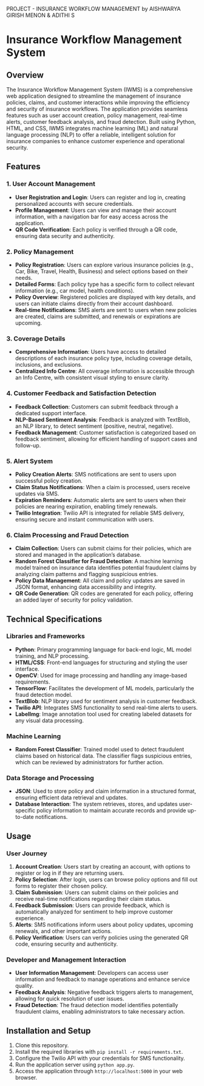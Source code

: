 PROJECT - INSURANCE WORKFLOW MANAGEMENT by AISHWARYA GIRISH MENON & ADITHI S

# Insurance Workflow Management System

## Overview
The Insurance Workflow Management System (IWMS) is a comprehensive web application designed to streamline the management of insurance policies, claims, and customer interactions while improving the efficiency and security of insurance workflows. The application provides seamless features such as user account creation, policy management, real-time alerts, customer feedback analysis, and fraud detection. Built using Python, HTML, and CSS, IWMS integrates machine learning (ML) and natural language processing (NLP) to offer a reliable, intelligent solution for insurance companies to enhance customer experience and operational security.

## Features

### 1. User Account Management
   - **User Registration and Login**: Users can register and log in, creating personalized accounts with secure credentials.
   - **Profile Management**: Users can view and manage their account information, with a navigation bar for easy access across the application.
   - **QR Code Verification**: Each policy is verified through a QR code, ensuring data security and authenticity.

### 2. Policy Management
   - **Policy Registration**: Users can explore various insurance policies (e.g., Car, Bike, Travel, Health, Business) and select options based on their needs.
   - **Detailed Forms**: Each policy type has a specific form to collect relevant information (e.g., car model, health conditions).
   - **Policy Overview**: Registered policies are displayed with key details, and users can initiate claims directly from their account dashboard.
   - **Real-time Notifications**: SMS alerts are sent to users when new policies are created, claims are submitted, and renewals or expirations are upcoming.

### 3. Coverage Details
   - **Comprehensive Information**: Users have access to detailed descriptions of each insurance policy type, including coverage details, inclusions, and exclusions.
   - **Centralized Info Centre**: All coverage information is accessible through an Info Centre, with consistent visual styling to ensure clarity.

### 4. Customer Feedback and Satisfaction Detection
   - **Feedback Collection**: Customers can submit feedback through a dedicated support interface.
   - **NLP-Based Sentiment Analysis**: Feedback is analyzed with TextBlob, an NLP library, to detect sentiment (positive, neutral, negative).
   - **Feedback Management**: Customer satisfaction is categorized based on feedback sentiment, allowing for efficient handling of support cases and follow-up.

### 5. Alert System
   - **Policy Creation Alerts**: SMS notifications are sent to users upon successful policy creation.
   - **Claim Status Notifications**: When a claim is processed, users receive updates via SMS.
   - **Expiration Reminders**: Automatic alerts are sent to users when their policies are nearing expiration, enabling timely renewals.
   - **Twilio Integration**: Twilio API is integrated for reliable SMS delivery, ensuring secure and instant communication with users.

### 6. Claim Processing and Fraud Detection
   - **Claim Collection**: Users can submit claims for their policies, which are stored and managed in the application’s database.
   - **Random Forest Classifier for Fraud Detection**: A machine learning model trained on insurance data identifies potential fraudulent claims by analyzing claim patterns and flagging suspicious entries.
   - **Policy Data Management**: All claim and policy updates are saved in JSON format, enhancing data accessibility and integrity.
   - **QR Code Generation**: QR codes are generated for each policy, offering an added layer of security for policy validation.

## Technical Specifications

### Libraries and Frameworks
- **Python**: Primary programming language for back-end logic, ML model training, and NLP processing.
- **HTML/CSS**: Front-end languages for structuring and styling the user interface.
- **OpenCV**: Used for image processing and handling any image-based requirements.
- **TensorFlow**: Facilitates the development of ML models, particularly the fraud detection model.
- **TextBlob**: NLP library used for sentiment analysis in customer feedback.
- **Twilio API**: Integrates SMS functionality to send real-time alerts to users.
- **LabelImg**: Image annotation tool used for creating labeled datasets for any visual data processing.

### Machine Learning
- **Random Forest Classifier**: Trained model used to detect fraudulent claims based on historical data. The classifier flags suspicious entries, which can be reviewed by administrators for further action.

### Data Storage and Processing
- **JSON**: Used to store policy and claim information in a structured format, ensuring efficient data retrieval and updates.
- **Database Interaction**: The system retrieves, stores, and updates user-specific policy information to maintain accurate records and provide up-to-date notifications.

## Usage

### User Journey
1. **Account Creation**: Users start by creating an account, with options to register or log in if they are returning users.
2. **Policy Selection**: After login, users can browse policy options and fill out forms to register their chosen policy.
3. **Claim Submission**: Users can submit claims on their policies and receive real-time notifications regarding their claim status.
4. **Feedback Submission**: Users can provide feedback, which is automatically analyzed for sentiment to help improve customer experience.
5. **Alerts**: SMS notifications inform users about policy updates, upcoming renewals, and other important actions.
6. **Policy Verification**: Users can verify policies using the generated QR code, ensuring security and authenticity.

### Developer and Management Interaction
- **User Information Management**: Developers can access user information and feedback to manage operations and enhance service quality.
- **Feedback Analysis**: Negative feedback triggers alerts to management, allowing for quick resolution of user issues.
- **Fraud Detection**: The fraud detection model identifies potentially fraudulent claims, enabling administrators to take necessary action.

## Installation and Setup
1. Clone this repository.
2. Install the required libraries with `pip install -r requirements.txt`.
3. Configure the Twilio API with your credentials for SMS functionality.
4. Run the application server using `python app.py`.
5. Access the application through `http://localhost:5000` in your web browser.
